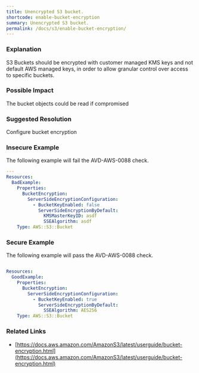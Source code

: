 ```yaml
---
title: Unencrypted S3 bucket.
shortcode: enable-bucket-encryption
summary: Unencrypted S3 bucket. 
permalink: /docs/s3/enable-bucket-encryption/
---
```


### Explanation


S3 Buckets should be encrypted with customer managed KMS keys and not default AWS managed keys, in order to allow granular control over access to specific buckets.


### Possible Impact
The bucket objects could be read if compromised

### Suggested Resolution
Configure bucket encryption


### Insecure Example

The following example will fail the AVD-AWS-0088 check.

```yaml
---
Resources:
  BadExample:
    Properties:
      BucketEncryption:
        ServerSideEncryptionConfiguration:
          - BucketKeyEnabled: false
            ServerSideEncryptionByDefault:
              KMSMasterKeyID: asdf
              SSEAlgorithm: asdf
    Type: AWS::S3::Bucket

```



### Secure Example

The following example will pass the AVD-AWS-0088 check.

```yaml

Resources:
  GoodExample:
    Properties:
      BucketEncryption:
        ServerSideEncryptionConfiguration:
          - BucketKeyEnabled: true
            ServerSideEncryptionByDefault:
              SSEAlgorithm: AES256
    Type: AWS::S3::Bucket

```




### Related Links


- [https://docs.aws.amazon.com/AmazonS3/latest/userguide/bucket-encryption.html](https://docs.aws.amazon.com/AmazonS3/latest/userguide/bucket-encryption.html)



